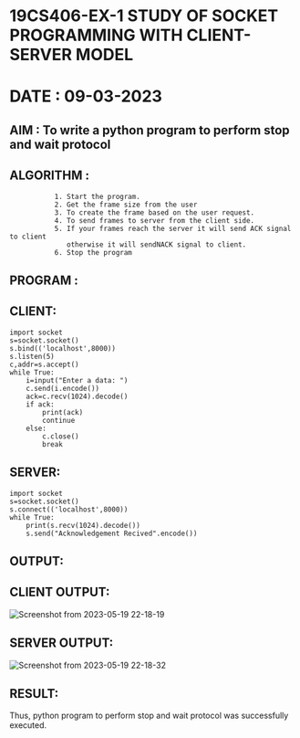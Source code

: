 # 19CS406-EX-1 STUDY OF SOCKET PROGRAMMING WITH CLIENT-SERVER MODEL

# DATE : 09-03-2023

## AIM :  To write a python program to perform stop and wait protocol


## ALGORITHM :
               1. Start the program.
               2. Get the frame size from the user
               3. To create the frame based on the user request.
               4. To send frames to server from the client side.
               5. If your frames reach the server it will send ACK signal to client
                  otherwise it will sendNACK signal to client.
               6. Stop the program




## PROGRAM :
## CLIENT:
```
import socket
s=socket.socket()
s.bind(('localhost',8000))
s.listen(5)
c,addr=s.accept()
while True:
    i=input("Enter a data: ")
    c.send(i.encode())
    ack=c.recv(1024).decode()
    if ack:
        print(ack)
        continue
    else:
        c.close()
        break
```
## SERVER:
```
import socket
s=socket.socket()
s.connect(('localhost',8000))
while True:
    print(s.recv(1024).decode())
    s.send("Acknowledgement Recived".encode())
```
## OUTPUT:
## CLIENT OUTPUT:
![Screenshot from 2023-05-19 22-18-19](https://github.com/NAGINENIROHITH/19CS406-EX-1/assets/118344049/065a539f-c889-4520-bd16-11b777c14ab9)
## SERVER OUTPUT:
![Screenshot from 2023-05-19 22-18-32](https://github.com/NAGINENIROHITH/19CS406-EX-1/assets/118344049/d73bd720-d553-4b1b-85a4-6acd9536a42b)
## RESULT:
Thus, python program to perform stop and wait protocol was successfully executed.

